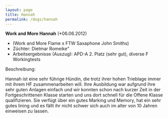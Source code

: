 ```yaml
---
layout: page
title: Hannah
permalink: /dogs/hannah
---
```


**Work and More Hannah** (*06.06.2012)
- (Work and More Flame x FTW Saxaphone John Smiths)
- Züchter: Dietmar Romeike"
- Arbeitsergebnisse (Auszug): APD-A 2. Platz (sehr gut), diverse F Workingtests

Beschreibung:

Hannah ist eine sehr führige Hündin, die trotz ihrer hohen Trieblage immer mit ihrem HF zusammenarbeiten will. Ihre Ausbildung war aufgrund ihre sehr guten Anlagen einfach und wir konnten schon nach kurzer Zeit in der Fortgeschrittenen Klasse starten und uns dort schnell für die Offene Klasse qualifizieren. Sie verfügt über ein gutes Marking und Memory, hat ein sehr gutes lining und es fällt ihr nicht schwer sich auch im alter von 10 Jahren einweisen zu lassen.


   
